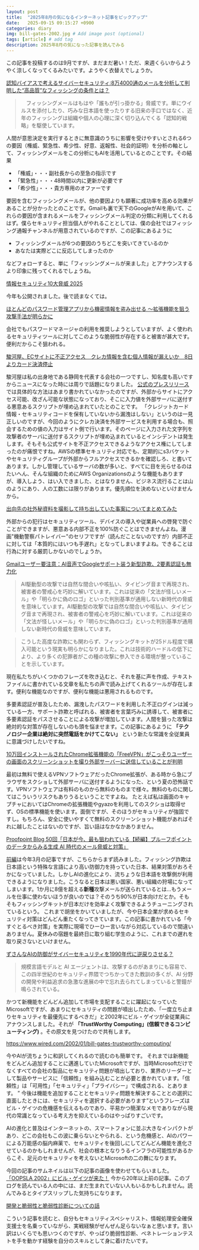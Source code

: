 ```yaml
---
layout: post
title:  "2025年8月の気になるインターネット記事をピックアップ"
date:   2025-09-15 09:15:27 +0900
categories: diary
img: bill-gates-2002.jpg # Add image post (optional)
tags: [article] # add tag
description: 2025年8月の気になった記事を読んでみる
---
```


この記事を投稿するのは9月ですが、まだまだ暑い！ただ、来週くらいからようやく涼しくなってくるみたいです。ようやく衣替えでしょうか。

[認知バイアスで考えるサイバーセキュリティ:8万4000通のメールを分析して判明した“高品質”なフィッシングの条件とは？](https://www.itmedia.co.jp/enterprise/articles/2508/01/news013.html)

>　フィッシングメールはもはや「誰もが引っ掛かる」脅威です。単にウイルスを添付したり、巧みな日本語を使ったりする旧来の手口ではなく、近年のフィッシングは組織や個人の心理に深く切り込んでくる「認知的戦略」を駆使しています。

人間が意思決定を実行するときに無意識のうちに影響を受けやすいとされる6つの要因（権威、緊急性、希少性、好意、返報性、社会的証明）を分析の軸として、フィッシングメールをこの分析にもAIを活用しているとのことです。その結果

- 「権威」・・・副社長からの至急の指示です
- 「緊急性」・・・48時間以内に更新が必要です
- 「希少性」・・・貴方専用のオファーです

要因を含むフィッシングメールが、他の要因よりも顕著に成功率を高める効果があることが分かったとのことです。Gmailも裏で天下のGoogleがAIを用いて、これらの要因が含まれるメールをフィッシングメール判定の分類に利用してくれるはず。僕らセキュリティ担当個人がやれることとしては、僕の会社ではフィッシング通報チャンネルが用意されているのですが、この記事にあるように

- フィッシングメールが6つの要因のうちどこを突いてきているのか
- あなたは実際どこに反応してしまったのか

などフォローすると、単に「フィッシングメールが来ました」とアナウンスするより印象に残ってくれるでしょうね。

[情報セキュリティ10大脅威 2025](https://www.ipa.go.jp/security/10threats/10threats2025.html)

今年も公開されました。後で読まなくては。

[ほとんどのパスワード管理アプリから機密情報を盗み出せる ～拡張機能を狙う攻撃手法が明らかに](https://forest.watch.impress.co.jp/docs/news/2040917.html)

会社でもパスワードマネージャの利用を推奨しようとしていますが、よく使われるセキュリティツールに対してこのような脆弱性が存在すると被害が甚大です。便利だからこそ狙われる。

[駿河屋、ECサイトに不正アクセス　クレカ情報を含む個人情報が漏えいか　8日よりカード決済停止](https://www.itmedia.co.jp/news/articles/2508/09/news034.html)

駿河屋は私の出身地である静岡を代表する会社の一つですし、知名度も高いですからニュースになった時には周りで話題になりました。
[公式のプレスリリース](https://www.suruga-ya.jp/feature/osirase/2025_08_08.html)では具体的な方法はあまり書かれていなかったのですが、外部からサイトにアクセス可能、改ざん可能な状態になっており、そこに入力値を外部サーバに送付する悪意あるスクリプトが埋め込まれていたとのことです。
「クレジットカード情報・セキュリティコードを保有していないから漏洩はしない」というのは一見正しいのですが、今回のようにクレカ決済を外部サービスを利用する場合も、照会するための値の入力はサイト側で行います。そのページに入力された文字列を攻撃者のサーバに送付するスクリプトが埋め込まれているとインシデントは発生します。そもそも公式サイトを不正アクセスできるようなアクセス権にしてしまったのが痛恨ですね。AWSの標準セキュリティ対応でも、定期的にs3バケットやセキュリティグループが外部からフルアクセスできるかを確認しろ、と書いてあります。しかし管理しているサーバの数が多いと、すべてに目を光らせるのはたいへん、そんな組織のためにAWS Organizationsのような機能もありますが、導入しよう、はい入できました、とはなりません、ビジネス流行ることは山のようにあり、人の工数には限りがあります。優先順位を決めないといけませんから。

[出向先の社外秘資料を撮影して持ち出していた事案についてまとめてみた](https://piyolog.hatenadiary.jp/entry/2025/08/14/000155#f-a6945c0c)

外部からの犯行はセキュリティツール、デバイスの導入や従業員への啓発で防ぐことができますが、悪意ある内部不正を100%防ぐことはできませんよね。漫画"機動警察パトレイバー"のセリフですが（読んだことないのですが）内部不正に対しては「本質的にはいつも手遅れ」となってしまいますよね。できることは行為に対する厳罰しかないのでしょうか。

[Gmailユーザー要注意：AI音声でGoogleサポート装う新型詐欺、2要素認証も無力化](https://innovatopia.jp/cyber-security/cyber-security-news/63779/)


> AI駆動型の攻撃では自然な間合いや咳払い、タイピング音まで再現され、被害者の警戒心を巧妙に解いています。これは従来の「文法が怪しいメール」や「明らかに偽のロゴ」といった判別基準が通用しない新時代の脅威を意味しています。AI駆動型の攻撃では自然な間合いや咳払い、タイピング音まで再現され、被害者の警戒心を巧妙に解いています。これは従来の「文法が怪しいメール」や「明らかに偽のロゴ」といった判別基準が通用しない新時代の脅威を意味しています。

> こうした高度な詐欺にも関わらず、フィッシングキットが25ドル程度で購入可能という現実も明らかになりました。これは技術的ハードルの低下により、より多くの犯罪者がこの種の攻撃に参入できる環境が整っていることを示しています。

現在私たちがいくつかのフレーズを吹き込むと、それを基に声を作成、テキストファイルに書かれている文章を私たちの声で読み上げてくれるツールが存在します。便利な機能なのですが、便利な機能は悪用されるものです。

多要素認証が普及したため、漏洩したパスワードを利用した不正ログインは減っている一方、サポート詐欺と呼ばれる、被害者を言葉巧みに誘導して、被害者に多要素認証をパスさせることによる攻撃が増加しています。人間を狙った攻撃は絶対的な対策が存在しないのも頭を悩ませます。この記事にあるように **「テクノロジー企業は絶対に突然電話をかけてこない」** という新たな常識を全従業員に意識づけしたいですね。

[10万回インストールされたChrome拡張機能の「FreeVPN」がこっそりユーザーの画面のスクリーンショットを撮り外部サーバーに送信していることが判明](https://gigazine.net/news/20250821-freevpn-chrome-extension-captures-screen/)

最初は無料で使えるVPNソフトウェアだったChrome拡張が、ある時から急にブラウザをスクショして外部サーバに送付するようになった、という夏の恐怖話です。VPNソフトウェアは有料のものから無料のものまで様々。無料のものに関してはこういうリスクもありうるということですよね。
たとえば私は画面のキャプチャにおいてはChromeの拡張機能やgyazoを利用してのスクショは取得せず、OSの標準機能を使います。面倒ですが、そのほうがセキュリティが強固ですし。もちろん、安全に使いやすくて無料のスクリーンショット機能があればそれに越したことはないのですが、旨い話はなかなかありません。

[Proofpoint Blog 50回「日本が今、最も狙われている【続編】プルーフポイントのデータからみる生成 AI 時代のメール脅威と対策」](https://scan.netsecurity.ne.jp/article/2025/08/26/53510.html)

[前編](https://www.proofpoint.com/jp/blog/email-and-cloud-threats/Japan-is-now-the-most-targeted-country-in-the-world)は今年3月の記事ですが、こちらからまず読みました。フィッシング詐欺は日本語という特殊な言語により高い防御力を持っていた日本、結果対策がおろそかになっていました。しかしAIの進化により、流ちょうな日本語を攻撃側が利用できるようになりました。こうなると日本は悪い国家、悪い組織の狩場になってしまいます。1か月に8億を超える**新種**攻撃メールが送られているとは…もうメールを仕事に使わないほうが良いのでは？そのうち90%が日本向けだとか。そもそもフィッシングキットが日本だけを効率よく攻撃できるようチューニングされているという。
これまで胡坐をかいていましたが、今や日本企業が求めるセキュリティ対策はどんどん重たくなってきています。この記事に書かれている「今すぐとるべき対策」を実際に現場でひーひー言いながら対応しているので間違いありません。夏休みの宿題を最終日に取り組む学生のように、これまでの遅れを取り戻さないといけません。

[ずさんなAIの防御がサイバーセキュリティを1990年代に逆戻りさせる？](https://yamdas.hatenablog.com/entry/20250819/sloppy-ai-defenses)

> 規模言語モデルと AI エージェントは、攻撃するのがあまりにも容易で、この四半世紀のセキュリティ界隈でつちかってきた教訓の多くが、AI 分野の開発や利益追求の急激な進展の中で忘れ去られてしまっていると警鐘が鳴らされている。

かつて新機能をどんどん追加して市場を支配することに躍起になっていたMicrosoftですが、あまりにセキュリティの問題が噴出したため、「一度立ち止まりセキュリティを最優先にするべきだ」と2002年にビル・ゲイツが全従業員にアナウンスしました。それが **「TrustWorthy Computing」(信頼できるコンピューティング)** 。その原文を見つけたので共有します。

https://www.wired.com/2002/01/bill-gates-trustworthy-computing/

今やAIが流ちょうに和訳してくれるので読むのも簡単です。
それまでは新機能をどんどん追加することに邁進していたMicrosoftですが、当時Microsoftだけでなくすべての会社の製品にセキュリティ問題が噴出しており、業界のリーダーとして製品やサービスに「信頼性」を組み込むことが必要と書かれています。「信頼性」は「可用性」「セキュリティ」「プライバシー」で構成される、とあります。
” 今後は機能を追加することとセキュリティ問題を解決することとの選択に直面したときには、セキュリティを選択する必要があります”というフレーズはビル・ゲイツの危機感を伝えるものであり、平易かつ簡潔なメモでありながら現代の常識となっている考え方を抑えているのはやっぱりすごいです。

AIの進化と普及はインターネットの、スマートフォンに並ぶ大きなインパクトがあり、どこの会社もこの波に乗らないとやられる、という危機感と、AIのパワーによる万能感の脳内麻薬で、セキュリティを後回しにしてどんどん機能を進化させているのかもしれませんが、社会の根本となりうるインフラの可能性があるからこそ、足元のセキュリティを考えないとMicrosoftの二の舞になります。

今回の記事のサムネイルは以下の記事の画像を使わせてもらいました。
[「OOPSLA 2002」にビル・ゲイツが来た！](https://www.itmedia.co.jp/im/articles/0212/07/news001.html)
今から20年以上前の記事。このブログを読んでいる人の中には、まだ生まれていない人もいるかもしれません。読んでみるとタイプスリップした気持ちになります。

[開発と脆弱性と脆弱性診断についての話](https://speakerdeck.com/su3158/kai-fa-tocui-ruo-xing-tocui-ruo-xing-zhen-duan-nituitenohua)

こういう記事を読むと、自分もセキュリティスペシャリスト、情報処理安全確保支援士を名乗っていながら、実戦経験がぜんぜん足らないなぁと思います。言い訳はいくらでも思いつくのですが、やっぱり脆弱性診断、ペネトレーションテストを手を動かす経験を自分のスキルとして身に着けたいです。